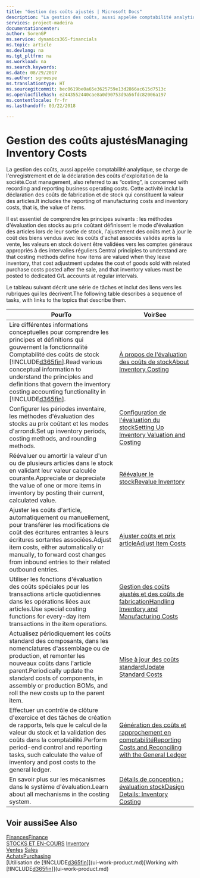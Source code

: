 ```yaml
---
title: "Gestion des coûts ajustés | Microsoft Docs"
description: "La gestion des coûts, aussi appelée comptabilité analytique, se charge de l'enregistrement et de la déclaration des coûts d'exploitation de la société. Cette activité inclut la déclaration des coûts de fabrication et de stock qui constituent la valeur des articles."
services: project-madeira
documentationcenter: 
author: SorenGP
ms.service: dynamics365-financials
ms.topic: article
ms.devlang: na
ms.tgt_pltfrm: na
ms.workload: na
ms.search.keywords: 
ms.date: 08/29/2017
ms.author: sgroespe
ms.translationtype: HT
ms.sourcegitcommit: bec0619be0a65e3625759e13d2866ac615d7513c
ms.openlocfilehash: e2443552440cae8a0d90753d9a56fdc82006a197
ms.contentlocale: fr-fr
ms.lasthandoff: 03/22/2018

---
```

# <a name="managing-inventory-costs"></a><span data-ttu-id="093fb-104">Gestion des coûts ajustés</span><span class="sxs-lookup"><span data-stu-id="093fb-104">Managing Inventory Costs</span></span>
<span data-ttu-id="093fb-105">La gestion des coûts, aussi appelée comptabilité analytique, se charge de l'enregistrement et de la déclaration des coûts d'exploitation de la société.</span><span class="sxs-lookup"><span data-stu-id="093fb-105">Cost management, also referred to as “costing”, is concerned with recording and reporting business operating costs.</span></span> <span data-ttu-id="093fb-106">Cette activité inclut la déclaration des coûts de fabrication et de stock qui constituent la valeur des articles.</span><span class="sxs-lookup"><span data-stu-id="093fb-106">It includes the reporting of manufacturing costs and inventory costs, that is, the value of items.</span></span>   

<span data-ttu-id="093fb-107">Il est essentiel de comprendre les principes suivants : les méthodes d'évaluation des stocks au prix coûtant définissent le mode d'évaluation des articles lors de leur sortie de stock, l'ajustement des coûts met à jour le coût des biens vendus avec les coûts d'achat associés validés après la vente, les valeurs en stock doivent être validées vers les comptes généraux appropriés à des intervalles réguliers.</span><span class="sxs-lookup"><span data-stu-id="093fb-107">Central principles to understand are that costing methods define how items are valued when they leave inventory, that cost adjustment updates the cost of goods sold with related purchase costs posted after the sale, and that inventory values must be posted to dedicated G/L accounts at regular intervals.</span></span>

<span data-ttu-id="093fb-108">Le tableau suivant décrit une série de tâches et inclut des liens vers les rubriques qui les décrivent.</span><span class="sxs-lookup"><span data-stu-id="093fb-108">The following table describes a sequence of tasks, with links to the topics that describe them.</span></span>

|<span data-ttu-id="093fb-109">**Pour**</span><span class="sxs-lookup"><span data-stu-id="093fb-109">**To**</span></span>|<span data-ttu-id="093fb-110">**Voir**</span><span class="sxs-lookup"><span data-stu-id="093fb-110">**See**</span></span>|  
|------------|-------------|  
|<span data-ttu-id="093fb-111">Lire différentes informations conceptuelles pour comprendre les principes et définitions qui gouvernent la fonctionnalité Comptabilité des coûts de stock [!INCLUDE[d365fin](includes/d365fin_md.md)].</span><span class="sxs-lookup"><span data-stu-id="093fb-111">Read various conceptual information to understand the principles and definitions that govern the inventory costing accounting functionality in [!INCLUDE[d365fin](includes/d365fin_md.md)].</span></span>|[<span data-ttu-id="093fb-112">À propos de l'évaluation des coûts de stock</span><span class="sxs-lookup"><span data-stu-id="093fb-112">About Inventory Costing</span></span>](finance-learn-about-costing.md)|  
|<span data-ttu-id="093fb-113">Configurer les périodes inventaire, les méthodes d'évaluation des stocks au prix coûtant et les modes d'arrondi.</span><span class="sxs-lookup"><span data-stu-id="093fb-113">Set up inventory periods, costing methods, and rounding methods.</span></span>|[<span data-ttu-id="093fb-114">Configuration de l'évaluation du stock</span><span class="sxs-lookup"><span data-stu-id="093fb-114">Setting Up Inventory Valuation and Costing</span></span>](finance-set-up-inventory-valuation-and-costing.md)|
|<span data-ttu-id="093fb-115">Réévaluer ou amortir la valeur d'un ou de plusieurs articles dans le stock en validant leur valeur calculée courante.</span><span class="sxs-lookup"><span data-stu-id="093fb-115">Appreciate or depreciate the value of one or more items in inventory by posting their current, calculated value.</span></span>|[<span data-ttu-id="093fb-116">Réévaluer le stock</span><span class="sxs-lookup"><span data-stu-id="093fb-116">Revalue Inventory</span></span>](inventory-how-revalue-inventory.md)|
|<span data-ttu-id="093fb-117">Ajuster les coûts d'article, automatiquement ou manuellement, pour transférer les modifications de coût des écritures entrantes à leurs écritures sortantes associées.</span><span class="sxs-lookup"><span data-stu-id="093fb-117">Adjust item costs, either automatically or manually, to forward cost changes from inbound entries to their related outbound entries.</span></span>|[<span data-ttu-id="093fb-118">Ajuster coûts et prix article</span><span class="sxs-lookup"><span data-stu-id="093fb-118">Adjust Item Costs</span></span>](inventory-how-adjust-item-costs.md)|
|<span data-ttu-id="093fb-119">Utiliser les fonctions d'évaluation des coûts spéciales pour les transactions article quotidiennes dans les opérations liées aux articles.</span><span class="sxs-lookup"><span data-stu-id="093fb-119">Use special costing functions for every-day item transactions in the item operations.</span></span>|[<span data-ttu-id="093fb-120">Gestion des coûts ajustés et des coûts de fabrication</span><span class="sxs-lookup"><span data-stu-id="093fb-120">Handling Inventory and Manufacturing Costs</span></span>](finance-handle-inventory-and-manufacturing-costs.md)|  
|<span data-ttu-id="093fb-121">Actualisez périodiquement les coûts standard des composants, dans les nomenclatures d'assemblage ou de production, et remonter les nouveaux coûts dans l'article parent.</span><span class="sxs-lookup"><span data-stu-id="093fb-121">Periodically update the standard costs of components, in assembly or production BOMs, and roll the new costs up to the parent item.</span></span>|[<span data-ttu-id="093fb-122">Mise à jour des coûts standard</span><span class="sxs-lookup"><span data-stu-id="093fb-122">Update Standard Costs</span></span>](finance-how-to-update-standard-costs.md)|
|<span data-ttu-id="093fb-123">Effectuer un contrôle de clôture d'exercice et des tâches de création de rapports, tels que le calcul de la valeur du stock et la validation des coûts dans la comptabilité.</span><span class="sxs-lookup"><span data-stu-id="093fb-123">Perform period-end control and reporting tasks, such calculate the value of inventory and post costs to the general ledger.</span></span>|[<span data-ttu-id="093fb-124">Génération des coûts et rapprochement en comptabilité</span><span class="sxs-lookup"><span data-stu-id="093fb-124">Reporting Costs and Reconciling with the General Ledger</span></span>](finance-report-costs-and-reconcile-with-the-general-ledger.md)|  
|<span data-ttu-id="093fb-125">En savoir plus sur les mécanismes dans le système d'évaluation.</span><span class="sxs-lookup"><span data-stu-id="093fb-125">Learn about all mechanisms in the costing system.</span></span>|[<span data-ttu-id="093fb-126">Détails de conception : évaluation stock</span><span class="sxs-lookup"><span data-stu-id="093fb-126">Design Details: Inventory Costing</span></span>](design-details-inventory-costing.md)|  

## <a name="see-also"></a><span data-ttu-id="093fb-127">Voir aussi</span><span class="sxs-lookup"><span data-stu-id="093fb-127">See Also</span></span>  
 [<span data-ttu-id="093fb-128">Finances</span><span class="sxs-lookup"><span data-stu-id="093fb-128">Finance</span></span>](finance.md)  
 <span data-ttu-id="093fb-129">[STOCKS ET EN-COURS](inventory-manage-inventory.md) </span><span class="sxs-lookup"><span data-stu-id="093fb-129">[Inventory](inventory-manage-inventory.md) </span></span>  
 <span data-ttu-id="093fb-130">[Ventes](sales-manage-sales.md) </span><span class="sxs-lookup"><span data-stu-id="093fb-130">[Sales](sales-manage-sales.md) </span></span>  
 [<span data-ttu-id="093fb-131">Achats</span><span class="sxs-lookup"><span data-stu-id="093fb-131">Purchasing</span></span>](purchasing-manage-purchasing.md)  
 <span data-ttu-id="093fb-132">[Utilisation de [!INCLUDE[d365fin](includes/d365fin_md.md)]](ui-work-product.md)</span><span class="sxs-lookup"><span data-stu-id="093fb-132">[Working with [!INCLUDE[d365fin](includes/d365fin_md.md)]](ui-work-product.md)</span></span>

